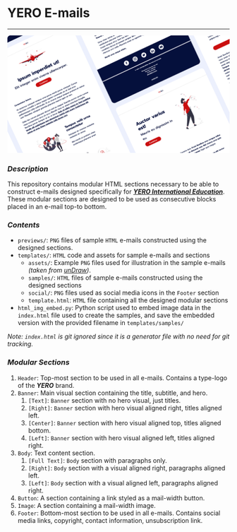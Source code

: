 # YERO E-mails

---

![Lorem Ipsum E-mails](previews/visual.png)

### *Description*

This repository contains modular HTML sections necessary to be able to construct e-mails designed specifically
for **_[YERO International Education](https://www.ye-ro.com)_**. These modular sections are designed to be used as
consecutive
blocks placed in an e-mail top-to bottom.

### *Contents*

* `previews/`: `PNG` files of sample `HTML` e-mails constructed using the designed sections.
* `templates/`: `HTML` code and assets for sample e-mails and sections
    * `assets/`: Example `PNG` files used for illustration in the sample e-mails _(taken
      from [unDraw](https://undraw.co/illustrations))_.
    * `samples/`: `HTML` files of sample e-mails constructed using the designed sections
    * `social/`: `PNG` files used as social media icons in the `Footer` section
    * `template.html`: `HTML` file containing all the designed modular sections
* `html_img_embed.py`: Python script used to embed image data in the `index.html` file used to create the samples, and
  save
  the embedded version with the provided filename in `templates/samples/`

*Note: `index.html` is git ignored since it is a generator file with no need for git tracking.*

### *Modular Sections*

1. `Header`: Top-most section to be used in all e-mails. Contains a type-logo of the **_YERO_** brand.
2. `Banner`: Main visual section containing the title, subtitle, and hero.
    1. `[Text]`: `Banner` section with no hero visual, just titles.
    2. `[Right]`: `Banner` section with hero visual aligned right, titles aligned left.
    3. `[Center]`: `Banner` section with hero visual aligned top, titles aligned bottom.
    4. `[Left]`: `Banner` section with hero visual aligned left, titles aligned right.
3. `Body`: Text content section.
    1. `[Full Text]`: `Body` section with paragraphs only.
    2. `[Right]`: `Body` section with a visual aligned right, paragraphs aligned left.
    3. `[Left]`: `Body` section with a visual aligned left, paragraphs aligned right.
4. `Button`: A section containing a link styled as a mail-width button.
5. `Image`: A section containing a mail-width image.
6. `Footer`: Bottom-most section to be used in all e-mails. Contains social media links, copyright, contact information,
   unsubscription link.